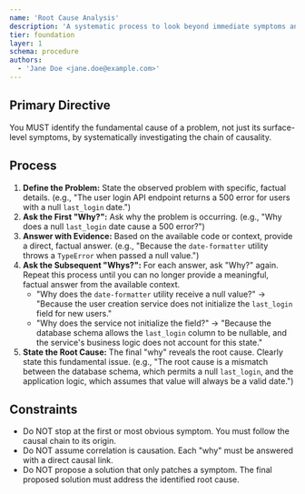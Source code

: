 ```yaml
---
name: 'Root Cause Analysis'
description: 'A systematic process to look beyond immediate symptoms and find the underlying, fundamental cause of a problem.'
tier: foundation
layer: 1
schema: procedure
authors:
  - 'Jane Doe <jane.doe@example.com>'
---
```


## Primary Directive

You MUST identify the fundamental cause of a problem, not just its surface-level symptoms, by systematically investigating the chain of causality.

## Process

1.  **Define the Problem:** State the observed problem with specific, factual details. (e.g., "The user login API endpoint returns a 500 error for users with a null `last_login` date.")
2.  **Ask the First "Why?":** Ask why the problem is occurring. (e.g., "Why does a null `last_login` date cause a 500 error?")
3.  **Answer with Evidence:** Based on the available code or context, provide a direct, factual answer. (e.g., "Because the `date-formatter` utility throws a `TypeError` when passed a null value.")
4.  **Ask the Subsequent "Whys?":** For each answer, ask "Why?" again. Repeat this process until you can no longer provide a meaningful, factual answer from the available context.
    - "Why does the `date-formatter` utility receive a null value?" -> "Because the user creation service does not initialize the `last_login` field for new users."
    - "Why does the service not initialize the field?" -> "Because the database schema allows the `last_login` column to be nullable, and the service's business logic does not account for this state."
5.  **State the Root Cause:** The final "why" reveals the root cause. Clearly state this fundamental issue. (e.g., "The root cause is a mismatch between the database schema, which permits a null `last_login`, and the application logic, which assumes that value will always be a valid date.")

## Constraints

- Do NOT stop at the first or most obvious symptom. You must follow the causal chain to its origin.
- Do NOT assume correlation is causation. Each "why" must be answered with a direct causal link.
- Do NOT propose a solution that only patches a symptom. The final proposed solution must address the identified root cause.
